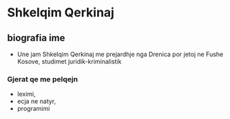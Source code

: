 # Shkelqim Qerkinaj
## biografia ime 
- Une jam Shkelqim Qerkinaj me prejardhje nga Drenica por jetoj ne Fushe Kosove, studimet juridik-kriminalistik 
### Gjerat qe me pelqejn 
- leximi, 
- ecja ne natyr,
-  programimi

